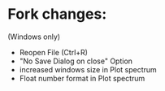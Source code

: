 # Fork changes: #

(Windows only)

- Reopen File (Ctrl+R)
- "No Save Dialog on close" Option
- increased windows size in Plot spectrum
- Float number format  in Plot spectrum



